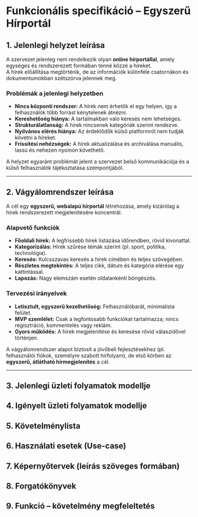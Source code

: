 # Funkcionális specifikáció – Egyszerű Hírportál

## 1. Jelenlegi helyzet leírása

A szervezet jelenleg nem rendelkezik olyan **online hírportállal**, amely egységes és rendszerezett formában tenné közzé a híreket.  
A hírek előállítása megtörténik, de az információk különféle csatornákon és dokumentumokban szétszórva jelennek meg.  

### Problémák a jelenlegi helyzetben
- **Nincs központi rendszer:** A hírek nem érhetők el egy helyen, így a felhasználók több forrást kénytelenek átnézni.  
- **Kereshetőség hiánya:** A tartalmakban való keresés nem lehetséges.  
- **Strukturálatlanság:** A hírek nincsenek kategóriák szerint rendezve.  
- **Nyilvános elérés hiánya:** Az érdeklődők külső platformról nem tudják követni a híreket.  
- **Frissítési nehézségek:** A hírek aktualizálása és archiválása manuális, lassú és nehezen nyomon követhető.  

A helyzet egyaránt problémát jelent a szervezet belső kommunikációja és a külső felhasználók tájékoztatása szempontjából.

---

## 2. Vágyálomrendszer leírása

A cél egy **egyszerű, webalapú hírportál** létrehozása, amely kizárólag a hírek rendszerezett megjelenítésére koncentrál.  

### Alapvető funkciók
- **Főoldali hírek:** A legfrissebb hírek listázása időrendben, rövid kivonattal.  
- **Kategorizálás:** Hírek szűrése témák szerint (pl. sport, politika, technológia).  
- **Keresés:** Kulcsszavas keresés a hírek címében és teljes szövegében.  
- **Részletes megtekintés:** A teljes cikk, dátum és kategória elérése egy kattintással.  
- **Lapozás:** Nagy elemszám esetén oldalankénti böngészés.  

### Tervezési irányelvek
- **Letisztult, egyszerű kezelhetőség:** Felhasználóbarát, minimalista felület.  
- **MVP szemlélet:** Csak a legfontosabb funkciókat tartalmazza; nincs regisztráció, kommentelés vagy reklám.  
- **Gyors működés:** A hírek megjelenítése és keresése rövid válaszidővel történjen.  

A vágyálomrendszer alapot biztosít a jövőbeli fejlesztésekhez (pl. felhasználói fiókok, személyre szabott hírfolyam), de első körben az **egyszerű, átlátható hírmegjelenítés** a cél.

---


## 3. Jelenlegi üzleti folyamatok modellje



## 4. Igényelt üzleti folyamatok modellje



## 5. Követelménylista



## 6. Használati esetek (Use-case)



## 7. Képernyőtervek (leírás szöveges formában)



## 8. Forgatókönyvek



## 9. Funkció – követelmény megfeleltetés

